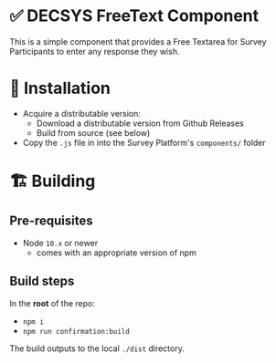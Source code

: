# ✅ DECSYS FreeText Component

This is a simple component that provides a Free Textarea for Survey Participants to enter any response they wish.

# 🎉 Installation

- Acquire a distributable version:
  - Download a distributable version from Github Releases
  - Build from source (see below)
- Copy the `.js` file in into the Survey Platform's `components/` folder

# 🏗 Building

## Pre-requisites

- Node `10.x` or newer
  - comes with an appropriate version of npm

## Build steps

In the **root** of the repo:

- `npm i`
- `npm run confirmation:build`

The build outputs to the local `./dist` directory.
